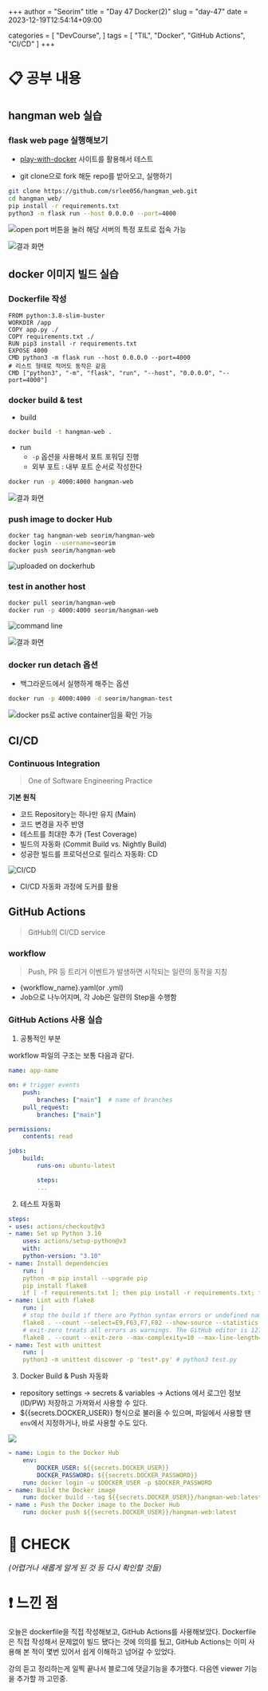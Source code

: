 +++
author = "Seorim"
title =  "Day 47 Docker(2)"
slug = "day-47"
date = 2023-12-19T12:54:14+09:00

categories = [
    "DevCourse",
]
tags = [
    "TIL", "Docker", "GitHub Actions", "CI/CD"
]
+++

<style>
g1 { color: #79AC78 }
g2 { color: #B0D9B1 }
g3 { color: #D0E7D2 }
g4 { color: #618264 }
o1 { color: #F9B572 }
w1 { color: #FAF8ED }
</style>

# 📋 공부 내용

## hangman web 실습

### flask web page 실행해보기

-   [play-with-docker](https://labs.play-with-docker.com/) 사이트를 활용해서 테스트

-   git clone으로 fork 해둔 repo를 받아오고, 실행하기

```bash
git clone https://github.com/srlee056/hangman_web.git
cd hangman_web/
pip install -r requirements.txt
python3 -m flask run --host 0.0.0.0 --port=4000
```

![open port 버튼을 눌러 해당 서버의 특정 포트로 접속 가능](image-1.png)

![결과 화면](image.png)

## docker 이미지 빌드 실습

### Dockerfile 작성

```
FROM python:3.8-slim-buster
WORKDIR /app
COPY app.py ./
COPY requirements.txt ./
RUN pip3 install -r requirements.txt
EXPOSE 4000
CMD python3 -m flask run --host 0.0.0.0 --port=4000
# 리스트 형태로 적어도 동작은 같음
CMD ["python3", "-m", "flask", "run", "--host", "0.0.0.0", "--port=4000"]
```

### docker build & test

-   build

```bash
docker build -t hangman-web .
```

-   run
    -   `-p` 옵션을 사용해서 포트 포워딩 진행
    -   외부 포트 : 내부 포트 순서로 작성한다

```bash
docker run -p 4000:4000 hangman-web
```

![결과 화면](image-2.png)

### push image to docker Hub

```bash
docker tag hangman-web seorim/hangman-web
docker login --username=seorim
docker push seorim/hangman-web
```

![uploaded on dockerhub](image-3.png)

### test in another host

```bash
docker pull seorim/hangman-web
docker run -p 4000:4000 seorim/hangman-web
```

![command line](image-4.png)

![결과 화면](image-5.png)

### docker run detach 옵션

-   백그라운드에서 실행하게 해주는 옵션

```bash
docker run -p 4000:4000 -d seorim/hangman-test
```

![docker ps로 active container임을 확인 가능](image-6.png)

## CI/CD

### Continuous Integration

> One of Software Engineering Practice

**기본 원칙**

-   코드 Repository는 하나만 유지 (Main)
-   코드 변경을 자주 반영
-   테스트를 최대한 추가 (Test Coverage)
-   빌드의 자동화 (Commit Build vs. Nightly Build)
-   성공한 빌드를 프로덕션으로 릴리스 자동화: CD

![CI/CD](image-7.png)

-   CI/CD 자동화 과정에 도커를 활용

## GitHub Actions

> GitHub의 CI/CD service

### workflow

> Push, PR 등 트리거 이벤트가 발생하면 시작되는 일련의 동작을 지칭

-   {workflow_name}.yaml(or .yml)
-   Job으로 나누어지며, 각 Job은 일련의 Step을 수행함

### GitHub Actions 사용 실습

1. 공통적인 부분

workflow 파일의 구조는 보통 다음과 같다.

```yaml
name: app-name

on: # trigger events
    push:
        branches: ["main"]  # name of branches
    pull_request:
        branches: ["main"]

permissions:
    contents: read

jobs:
    build:
        runs-on: ubuntu-latest

        steps:
        ...
```

2. 테스트 자동화

```yaml
steps:
- uses: actions/checkout@v3
- name: Set up Python 3.10
    uses: actions/setup-python@v3
    with:
    python-version: "3.10"
- name: Install dependencies
    run: |
    python -m pip install --upgrade pip
    pip install flake8
    if [ -f requirements.txt ]; then pip install -r requirements.txt; fi
- name: Lint with flake8
    run: |
    # stop the build if there are Python syntax errors or undefined names
    flake8 . --count --select=E9,F63,F7,F82 --show-source --statistics
    # exit-zero treats all errors as warnings. The GitHub editor is 127 chars wide
    flake8 . --count --exit-zero --max-complexity=10 --max-line-length=127 --statistics
- name: Test with unittest
    run: |
    python3 -m unittest discover -p 'test*.py' # python3 test.py
```

3. Docker Build & Push 자동화

-   repository settings -> secrets & variables -> Actions 에서 로그인 정보 (ID/PW) 저장하고 가져와서 사용할 수 있다.
-   ${{secrets.DOCKER_USER}} 형식으로 불러올 수 있으며, 파일에서 사용할 땐 `env`에서 지정하거나, 바로 사용할 수도 있다.

![](image-8.png)

```yaml
- name: Login to the Docker Hub
    env:
        DOCKER_USER: ${{secrets.DOCKER_USER}}
        DOCKER_PASSWORD: ${{secrets.DOCKER_PASSWORD}}
    run: docker login -u $DOCKER_USER -p $DOCKER_PASSWORD
- name: Build the Docker image
    run: docker build --tag ${{secrets.DOCKER_USER}}/hangman-web:latest .
- name : Push the Docker image to the Docker Hub
    run: docker push ${{secrets.DOCKER_USER}}/hangman-web:latest

```

# 👀 CHECK

_<span style = "font-size:15px">(어렵거나 새롭게 알게 된 것 등 다시 확인할 것들)</span>_

# ❗ 느낀 점

오늘은 dockerfile을 직접 작성해보고, GitHub Actions를 사용해보았다.
Dockerfile은 직접 작성해서 문제없이 빌드 됐다는 것에 의의를 뒀고, GitHub Actions는 이미 사용해 본 적이 몇번 있어서 쉽게 이해하고 넘어갈 수 있었다.

강의 듣고 정리하는게 일찍 끝나서 블로그에 댓글기능을 추가했다. 다음엔 viewer 기능을 추가할 까 고민중.
